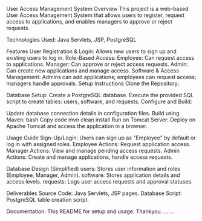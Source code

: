 User Access Management System
Overview
This project is a web-based User Access Management System that allows users to register, request access to applications, and enables managers to approve or reject requests.

Technologies Used: Java Servlets, JSP, PostgreSQL

Features
User Registration & Login: Allows new users to sign up and existing users to log in.
Role-Based Access:
Employee: Can request access to applications.
Manager: Can approve or reject access requests.
Admin: Can create new applications and manage access.
Software & Access Management: Admins can add applications; employees can request access; managers handle approvals.
Setup Instructions
Clone the Repository:

Database Setup:
Create a PostgreSQL database.
Execute the provided SQL script to create tables: users, software, and requests.
Configure and Build:

Update database connection details in configuration files.
Build using Maven:
bash
Copy code
mvn clean install
Run on Tomcat Server:
Deploy on Apache Tomcat and access the application in a browser.

Usage Guide
Sign-Up/Login: Users can sign up as "Employee" by default or log in with assigned roles.
Employee Actions: Request application access.
Manager Actions: View and manage pending access requests.
Admin Actions: Create and manage applications, handle access requests.

Database Design (Simplified)
users: Stores user information and roles (Employee, Manager, Admin).
software: Stores application details and access levels.
requests: Logs user access requests and approval statuses.

Deliverables
Source Code: Java Servlets, JSP pages.
Database Script: PostgreSQL table creation script.

Documentation: This README for setup and usage.
Thankyou.........
